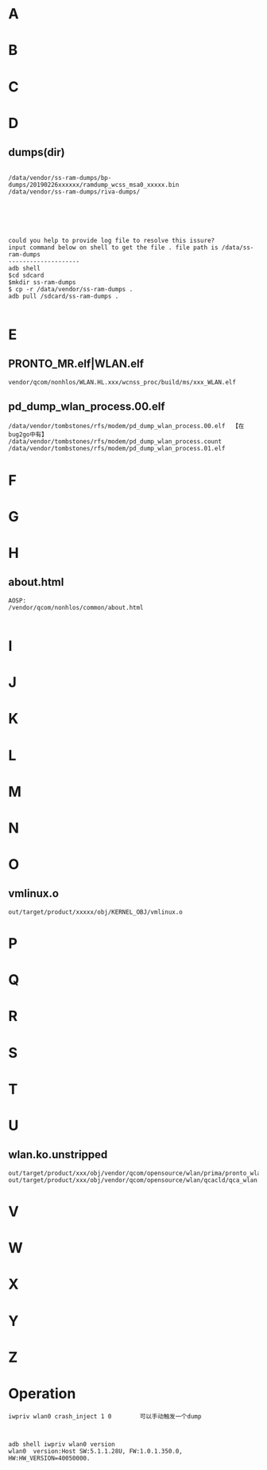 # A



# B
# C
# D

## dumps(dir)
```

/data/vendor/ss-ram-dumps/bp-dumps/20190226xxxxxx/ramdump_wcss_msa0_xxxxx.bin
/data/vendor/ss-ram-dumps/riva-dumps/






could you help to provide log file to resolve this issure?
input command below on shell to get the file . file path is /data/ss-ram-dumps
--------------------
adb shell
$cd sdcard
$mkdir ss-ram-dumps
$ cp -r /data/vendor/ss-ram-dumps . 
adb pull /sdcard/ss-ram-dumps .


```

# E
## PRONTO_MR.elf|WLAN.elf
```
vendor/qcom/nonhlos/WLAN.HL.xxx/wcnss_proc/build/ms/xxx_WLAN.elf

```

## pd_dump_wlan_process.00.elf
```
/data/vendor/tombstones/rfs/modem/pd_dump_wlan_process.00.elf  【在 bug2go中有】
/data/vendor/tombstones/rfs/modem/pd_dump_wlan_process.count
/data/vendor/tombstones/rfs/modem/pd_dump_wlan_process.01.elf

```

# F
# G
# H

## about.html
```
AOSP:
/vendor/qcom/nonhlos/common/about.html


```

# I
# J
# K
# L
# M
# N
# O
## vmlinux.o
```
out/target/product/xxxxx/obj/KERNEL_OBJ/vmlinux.o

```
# P

# Q
# R
# S
# T
# U
## wlan.ko.unstripped
```
out/target/product/xxx/obj/vendor/qcom/opensource/wlan/prima/pronto_wlan.ko.unstripped
out/target/product/xxx/obj/vendor/qcom/opensource/wlan/qcacld/qca_wlan.ko.unstripped

```
# V

# W
# X
# Y
# Z


# Operation
```
iwpriv wlan0 crash_inject 1 0        可以手动触发一个dump



adb shell iwpriv wlan0 version 
wlan0  version:Host SW:5.1.1.28U, FW:1.0.1.350.0, HW:HW_VERSION=40050000.

```